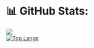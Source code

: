 # 📊 GitHub Stats:
![](https://github-readme-stats.vercel.app/api?username=IShaLinI&theme=github_dark&hide_border=false&include_all_commits=true&count_private=true)<br/>
[![Top Langs](https://github-readme-stats.vercel.app/api/top-langs/?username=ishalini)](https://github.com/anuraghazra/github-readme-stats)
